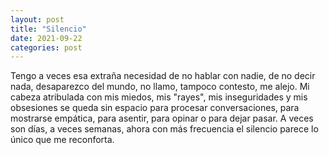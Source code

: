 ```yaml
---
layout: post
title: "Silencio"
date: 2021-09-22
categories: post
---
```


Tengo a veces esa extraña necesidad de no hablar con nadie, de no decir nada, desaparezco del mundo, no llamo, tampoco contesto, me alejo. Mi cabeza atribulada con mis miedos, mis "rayes", mis inseguridades y mis obsesiones se queda sin espacio para procesar conversaciones, para mostrarse empática, para asentir, para opinar o para dejar pasar. A veces son días, a veces semanas, ahora con más frecuencia el silencio parece lo único que me reconforta.
